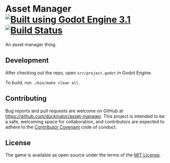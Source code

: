 # Asset Manager [![Built using Godot Engine 3.1][godot-shield]][godot-ws] [![Build Status][cirrus-shield]][cirrus-ws]

[godot-shield]: https://img.shields.io/badge/Godot_Engine-3.1-blue.svg
[godot-ws]: https://godotengine.org/
[cirrus-shield]: https://api.cirrus-ci.com/github/duckinator/asset-manager.svg
[cirrus-ws]: https://cirrus-ci.com/github/duckinator/asset-manager

An asset manager thing.

## Development

After checking out the repo, open `src/project.godot` in Godot Engine.

To build, run `./bin/make clean all`.

<!--  TODO: Actually add tests.
To run the test suite, run `./bin/make test`.
-->

## Contributing

Bug reports and pull requests are welcome on GitHub at https://github.com/duckinator/asset-manager. This project is intended to be a safe, welcoming space for collaboration, and contributors are expected to adhere to the [Contributor Covenant](http://contributor-covenant.org) code of conduct.

## License

The game is available as open source under the terms of the [MIT License](http://opensource.org/licenses/MIT).
